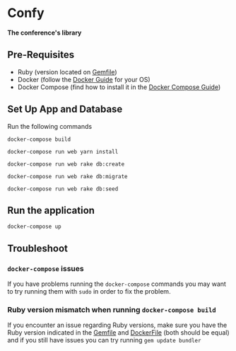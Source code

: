 # Confy
**The conference's library**

## Pre-Requisites
- Ruby (version located on [Gemfile](./Gemfile))
- Docker (follow the [Docker Guide](https://docs.docker.com/install/) for your OS)
- Docker Compose (find how to install it in the [Docker Compose Guide](https://docs.docker.com/compose/install/))

## Set Up App and Database

Run the following commands

```
docker-compose build

docker-compose run web yarn install

docker-compose run web rake db:create

docker-compose run web rake db:migrate

docker-compose run web rake db:seed
```

## Run the application

```
docker-compose up
```

## Troubleshoot

### `docker-compose` issues
If you have problems running the `docker-compose` commands you may want to try running them with `sudo` in order to fix the problem.

### Ruby version mismatch when running `docker-compose build`
If you encounter an issue regarding Ruby versions, make sure you have the Ruby version indicated in the [Gemfile](./Gemfile) and [DockerFile](./Dockerfile) (both should be equal) and if you still have issues you can try running `gem update bundler`

